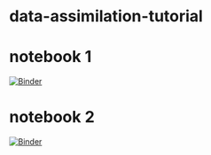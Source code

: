 # data-assimilation-tutorial

# notebook 1

[![Binder](https://mybinder.org/badge_logo.svg)](https://mybinder.org/v2/gh/KordianD/data-assimilation-tutorial/master?filepath=DataAssimilation1-1.ipynb)
# notebook 2

[![Binder](https://mybinder.org/badge_logo.svg)](https://mybinder.org/v2/gh/KordianD/data-assimilation-tutorial/master?filepath=DataAssimilation2.ipynb)
